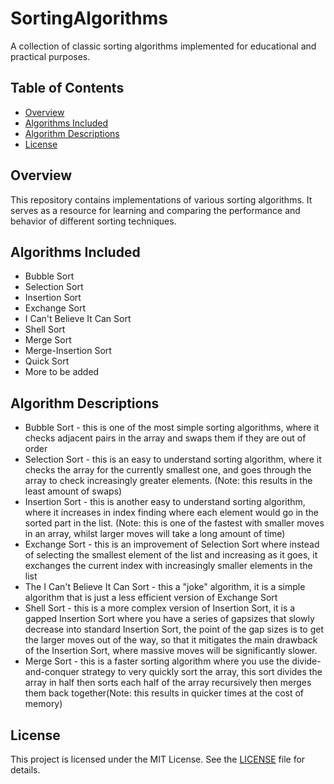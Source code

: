 # SortingAlgorithms

A collection of classic sorting algorithms implemented for educational and practical purposes.

## Table of Contents

- [Overview](#overview)
- [Algorithms Included](#algorithms-included)
- [Algorithm Descriptions](#algorithm-descriptions)
- [License](#license)

## Overview

This repository contains implementations of various sorting algorithms. It serves as a resource for learning and comparing the performance and behavior of different sorting techniques.

## Algorithms Included

- Bubble Sort
- Selection Sort
- Insertion Sort
- Exchange Sort
- I Can't Believe It Can Sort
- Shell Sort
- Merge Sort
- Merge-Insertion Sort
- Quick Sort
- More to be added

## Algorithm Descriptions
- Bubble Sort - this is one of the most simple sorting algorithms, where it checks adjacent pairs in the array and swaps them if they are out of order
- Selection Sort - this is an easy to understand sorting algorithm, where it checks the array for the currently smallest one, and goes through the array to check increasingly greater elements. (Note: this results in the least amount of swaps)
- Insertion Sort - this is another easy to understand sorting algorithm, where it increases in index finding where each element would go in the sorted part in the list. (Note: this is one of the fastest with smaller moves in an array, whilst larger moves will take a long amount of time)
- Exchange Sort - this is an improvement of Selection Sort where instead of selecting the smallest element of the list and increasing as it goes, it exchanges the current index with increasingly smaller elements in the list
- The I Can't Believe It Can Sort - this a "joke" algorithm, it is a simple algorithm that is just a less efficient version of Exchange Sort
- Shell Sort - this is a more complex version of Insertion Sort, it is a gapped Insertion Sort where you have a series of gapsizes that slowly decrease into standard Insertion Sort, the point of the gap sizes is to get the larger moves out of the way, so that it mitigates the main drawback of the Insertion Sort, where massive moves will be significantly slower.
- Merge Sort - this is a faster sorting algorithm where you use the divide-and-conquer strategy to very quickly sort the array, this sort divides the array in half then sorts each half of the array recursively then merges them back together(Note: this results in quicker times at the cost of memory)
## License

This project is licensed under the MIT License. See the [LICENSE](LICENSE) file for details.
